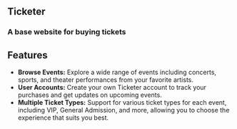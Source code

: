 ## Ticketer
### A base website for buying tickets

## Features

- **Browse Events:** Explore a wide range of events including concerts, sports, and theater performances from your favorite artists.
- **User Accounts:** Create your own Ticketer account to track your purchases and get updates on upcoming events.
- **Multiple Ticket Types:** Support for various ticket types for each event, including VIP, General Admission, and more, allowing you to choose the experience that suits you best.